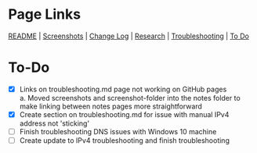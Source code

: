 # Page Links

[README](../README.md) | [Screenshots](./screenshots.md) | [Change Log](./change-log.md) | [Research](./research.md) | [Troubleshooting](./troubleshooting.md) | [To Do](./to-do.md)

# To-Do

- [X] Links on troubleshooting.md page not working on GitHub pages  
    a. Moved screenshots and screenshot-folder into the notes folder to make linking between notes pages more straightforward
- [X] Create section on troubleshooting.md for issue with manual IPv4 address not 'sticking'
- [ ] Finish troubleshooting DNS issues with Windows 10 machine
- [ ] Create update to IPv4 troubleshooting and finish troubleshooting